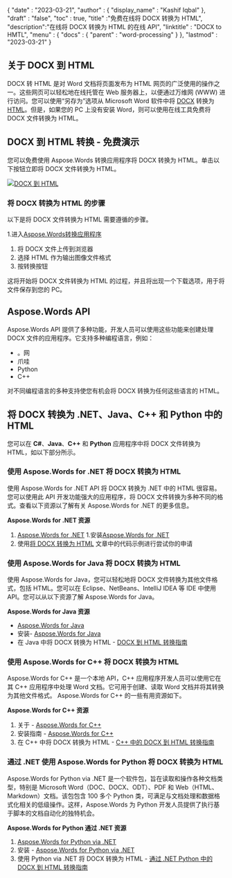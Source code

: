{
  "date" : "2023-03-21",
  "author" : {
    "display_name" : "Kashif Iqbal"
},
  "draft" : "false",
  "toc" : true,
  "title" :"免费在线将 DOCX 转换为 HTML",
  "description":"在线将 DOCX 转换为 HTML 的在线 API",
  "linktitle" : "DOCX to HMTL",
  "menu" : {
    "docs" : {
      "parent" : "word-processing"
}
},
  "lastmod" : "2023-03-21"
}

## 关于 DOCX 到 HTML

DOCX 转 HTML 是对 Word 文档将页面发布为 HTML 网页的广泛使用的操作之一。这些网页可以轻松地在线托管在 Web 服务器上，以便通过万维网 (WWW) 进行访问。您可以使用“另存为”选项从 Microsoft Word 软件中将 [DOCX](/zh/word-processing/docx/) 转换为 [HTML](/zh/web/html/)。但是，如果您的 PC 上没有安装 Word，则可以使用在线工具免费将 DOCX 文件转换为 HTML。

## DOCX 到 HTML 转换 - 免费演示

您可以免费使用 Aspose.Words 转换应用程序将 DOCX 转换为 HTML。单击以下按钮立即将 DOCX 文件转换为 HTML。

[![DOCX 到 HTML](../docx-to-html.png?width=120px&height=60px)](https://products.aspose.app/words/conversion/docx-to-html)

### 将 DOCX 转换为 HTML 的步骤

以下是将 DOCX 文件转换为 HTML 需要遵循的步骤。

1.进入[Aspose.Words转换应用程序](https://products.aspose.app/words/conversion/docx-to-html)
1. 将 DOCX 文件上传到浏览器
1. 选择 HTML 作为输出图像文件格式
1. 按转换按钮

这将开始将 DOCX 文件转换为 HTML 的过程，并且将出现一个下载选项，用于将文件保存到您的 PC。

## Aspose.Words API

Aspose.Words API 提供了多种功能，开发人员可以使用这些功能来创建处理 DOCX 文件的应用程序。它支持多种编程语言，例如：

* 。网
* 爪哇
* Python
* C++

对不同编程语言的多种支持使您有机会将 DOCX 转换为任何这些语言的 HTML。

## 将 DOCX 转换为 .NET、Java、C++ 和 Python 中的 HTML

您可以在 **C#**、**Java**、**C++** 和 **Python** 应用程序中将 DOCX 文件转换为 HTML，如以下部分所示。

### 使用 Aspose.Words for .NET 将 DOCX 转换为 HTML

使用 Aspose.Words for .NET API 将 DOCX 转换为 .NET 中的 HTML 很容易。您可以使用此 API 开发功能强大的应用程序，将 DOCX 文件转换为多种不同的格式。查看以下资源以了解有关 Aspose.Words for .NET 的更多信息。

**Aspose.Words for .NET 资源**

1. [Aspose.Words for .NET](https://products.aspose.com/words/net/)
1.安装[Aspose.Words for .NET](https://docs.aspose.com/words/net/installation/)
1. 使用[将 DOCX 转换为 HTML](https://docs.aspose.com/words/net/convert-a-document-to-html-mhtml-or-epub/) 文章中的代码示例进行尝试你的申请

### 使用 Aspose.Words for Java 将 DOCX 转换为 HTML

使用 Aspose.Words for Java，您可以轻松地将 DOCX 文件转换为其他文件格式，包括 HTML。您可以在 Eclipse、NetBeans、IntelliJ IDEA 等 IDE 中使用 API。您可以从以下资源了解 Aspose.Words for Java。

**Aspose.Words for Java 资源**

* [Aspose.Words for Java](https://products.aspose.com/words/java/)
* 安装- [Aspose.Words for Java](https://docs.aspose.com/words/java/installation/)
* 在 Java 中将 DOCX 转换为 HTML - [DOCX 到 HTML 转换指南](https://docs.aspose.com/words/java/convert-a-document-to-html-mhtml-or-epub/)

### 使用 Aspose.Words for C++ 将 DOCX 转换为 HTML

Aspose.Words for C++ 是一个本地 API，C++ 应用程序开发人员可以使用它在其 C++ 应用程序中处理 Word 文档。它可用于创建、读取 Word 文档并将其转换为其他文件格式。 Aspose.Words for C++ 的一些有用资源如下。

**Aspose.Words for C++ 资源**

1. 关于 - [Aspose.Words for C++](https://products.aspose.com/words/cpp/)
1. 安装指南 - [Aspose.Words for C++](https://docs.aspose.com/words/cpp/installation/)
1. 在 C++ 中将 DOCX 转换为 HTML - [C++ 中的 DOCX 到 HTML 转换指南](https://docs.aspose.com/words/cpp/convert-a-document-to-html-mhtml-or-epub/)

### 通过 .NET 使用 Aspose.Words for Python 将 DOCX 转换为 HTML

Aspose.Words for Python via .NET 是一个软件包，旨在读取和操作各种文档类型，特别是 Microsoft Word（DOC、DOCX、ODT）、PDF 和 Web（HTML、Markdown）文档。该包包含 100 多个 Python 类，可满足与文档处理和数据格式化相关的低级操作。这样，Aspose.Words 为 Python 开发人员提供了执行基于脚本的文档自动化的独特机会。

**Aspose.Words for Python 通过 .NET 资源**

1. [Aspose.Words for Python via .NET](https://products.aspose.com/words/python-net/)
1. 安装 - [Aspose.Words for Python via .NET](https://releases.aspose.com/words/python/)
1. 使用 Python via .NET 将 DOCX 转换为 HTML - [通过 .NET Python 中的 DOCX 到 HTML 转换指南](https://docs.aspose.com/words/python-net/convert-a-document-to-html-mhtml-or-epub/)

